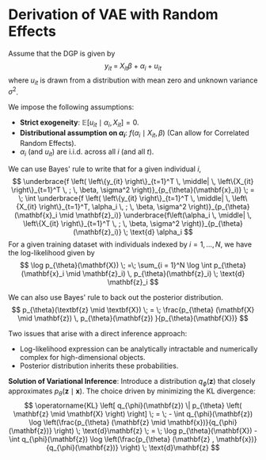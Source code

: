 # Derivation of VAE with Random Effects

Assume that the DGP is given by
$$
    y_{it} \; = \; X_{it} \beta + \alpha_i + u_{it}
$$
where $u_{it}$ is drawn from a distribution with mean zero and unknown variance $\sigma^2$.

We impose the following assumptions:

- **Strict exogeneity**: $\mathbb{E}[u_{it} \mid \alpha_i, X_{it}]=0$.
- **Distributional assumption on $\alpha_i$**: $f(α_i \mid X_{it}, \beta)$ (Can allow for Correlated Random Effects).
- $\alpha_i$ (and $u_{it}$) are i.i.d. across all $i$ (and all $t$).

We can use Bayes' rule to write that for a given individual $i$,
$$
    \underbrace{f \left( \left\{y_{it} \right\}_{t=1}^T  \, \middle| \, \left\{X_{it} \right\}_{t=1}^T \, ; \, \beta, \sigma^2 \right)}_{p_{\theta}(\mathbf{x}_i)} \; = \; \int \underbrace{f \left( \left\{y_{it} \right\}_{t=1}^T  \, \middle| \, \left\{X_{it} \right\}_{t=1}^T, \alpha_i \, ; \,  \beta, \sigma^2 \right)}_{p_{\theta} (\mathbf{x}_i \mid \mathbf{z}_i)} \underbrace{f\left(\alpha_i \, \middle| \, \left\{X_{it} \right\}_{t=1}^T \, ; \, \beta, \sigma^2  \right)}_{p_{\theta}(\mathbf{z}_i)} \; \text{d} \alpha_i  
$$
For a given training dataset with individuals indexed by $i = 1, \ldots, N$, we have the log-likelihood given by
$$
    \log p_{\theta}(\mathbf{X}) \; =\; \sum_{i = 1}^N \log \int p_{\theta} (\mathbf{x}_i \mid \mathbf{z}_i) \, p_{\theta}(\mathbf{z}_i) \; \text{d} \mathbf{z}_i  
$$

We can also use Bayes' rule to back out the posterior distribution.
$$
    p_{\theta}(\textbf{z} \mid \textbf{X}) \; = \; \frac{p_{\theta} (\mathbf{X} \mid \mathbf{z}) \, p_{\theta}(\mathbf{z}) }{p_{\theta}(\mathbf{X})}
$$

Two issues that arise with a direct inference approach:

- Log-likelihood expression can be analytically intractable and numerically complex for high-dimensional objects.
- Posterior distribution inherits these probabilities.

**Solution of Variational Inference**: Introduce a distribution $q_{\phi}(\mathbf{z})$ that closely approximates $p_{\theta}(\textbf{z} \mid \textbf{x})$. The choice driven by minimizing the KL divergence:
$$
    \operatorname{KL} \left[ q_{\phi}(\mathbf{z}) \| p_{\theta} \left( \mathbf{z} \mid \mathbf{X} \right) \right] \; = \; - \int q_{\phi}(\mathbf{z}) \log \left(\frac{p_{\theta} (\mathbf{z} \mid \mathbf{x})}{q_{\phi}(\mathbf{z})} \right) \; \text{d}\mathbf{z} \; = \; \log p_{\theta}(\mathbf{X}) - \int q_{\phi}(\mathbf{z}) \log \left(\frac{p_{\theta} (\mathbf{z} , \mathbf{x})}{q_{\phi}(\mathbf{z})} \right) \; \text{d}\mathbf{z}
$$